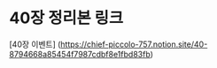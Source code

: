 # 40장 정리본 링크

[40장 이벤트] (https://chief-piccolo-757.notion.site/40-8794668a85454f7987cdbf8e1fbd83fb)

